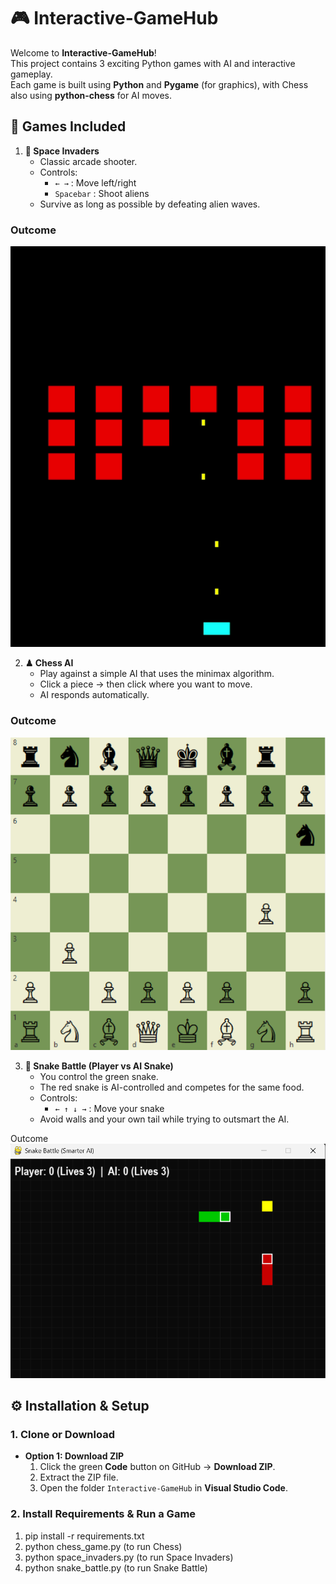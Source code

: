 # 🎮 Interactive-GameHub

Welcome to **Interactive-GameHub**!  
This project contains 3 exciting Python games with AI and interactive gameplay.  
Each game is built using **Python** and **Pygame** (for graphics), with Chess also using **python-chess** for AI moves.


## 📂 Games Included

1. **👾 Space Invaders**
   - Classic arcade shooter.
   - Controls:
     - `← →` : Move left/right  
     - `Spacebar` : Shoot aliens  
   - Survive as long as possible by defeating alien waves.
     
### Outcome
![space](https://github.com/sharmii0608/Interactive-GameHub/blob/76eb021c2e83a980ed40a74f9e01cfe839764640/Games/Screenshot%202025-09-02%20141742.png)

2. **♟ Chess AI**
   - Play against a simple AI that uses the minimax algorithm.
   - Click a piece → then click where you want to move.
   - AI responds automatically.
       
### Outcome
![Chess](https://github.com/sharmii0608/Interactive-GameHub/blob/0362ffb38cc048ac4b16e9141abc8b11ccca8c48/Games/Screenshot%202025-09-02%20142438.png)


3. **🐍 Snake Battle (Player vs AI Snake)**
   - You control the green snake.  
   - The red snake is AI-controlled and competes for the same food.  
   - Controls:
     - `← ↑ ↓ →` : Move your snake  
   - Avoid walls and your own tail while trying to outsmart the AI.

Outcome
![Snake](https://github.com/sharmii0608/Interactive-GameHub/blob/64acd5de9e7f5879de7a6bedf79bceed36072bf4/Games/Screenshot%202025-09-02%20142736.png)


## ⚙️ Installation & Setup

### 1. Clone or Download
- **Option 1: Download ZIP**
  1. Click the green **Code** button on GitHub → **Download ZIP**.
  2. Extract the ZIP file.
  3. Open the folder `Interactive-GameHub` in **Visual Studio Code**.

### 2. Install Requirements & Run a Game
1. pip install -r requirements.txt
2. python chess_game.py   (to run Chess)
3. python space_invaders.py   (to run Space Invaders)
4. python snake_battle.py   (to run Snake Battle)
